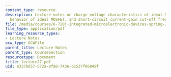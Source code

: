 ```yaml
---
content_type: resource
description: Lecture notes on charge-voltage characteristics of ideal MOSFET, small-signal
  behavior of ideal MOSFET, and short-circuit current-gain cut-off frequency.
file: /media/courses/6-720j-integrated-microelectronic-devices-spring-2007/e337b657572a8fa0743eb1537f06849f_lecture27.pdf
file_type: application/pdf
learning_resource_types:
- Lecture Notes
ocw_type: OCWFile
parent_title: Lecture Notes
parent_type: CourseSection
resourcetype: Document
title: lecture27.pdf
uid: e337b657-572a-8fa0-743e-b1537f06849f
---
```

